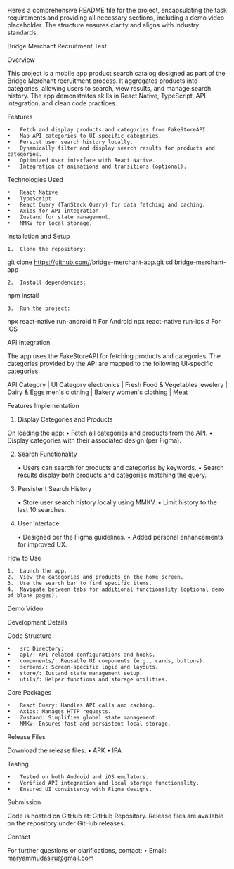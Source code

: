 Here’s a comprehensive README file for the project, encapsulating the task requirements and providing all necessary sections, including a demo video placeholder. The structure ensures clarity and aligns with industry standards.

Bridge Merchant Recruitment Test

Overview

This project is a mobile app product search catalog designed as part of the Bridge Merchant recruitment process. It aggregates products into categories, allowing users to search, view results, and manage search history. The app demonstrates skills in React Native, TypeScript, API integration, and clean code practices.

Features

	•	Fetch and display products and categories from FakeStoreAPI.
	•	Map API categories to UI-specific categories.
	•	Persist user search history locally.
	•	Dynamically filter and display search results for products and categories.
	•	Optimized user interface with React Native.
	•	Integration of animations and transitions (optional).

Technologies Used

	•	React Native
	•	TypeScript
	•	React Query (TanStack Query) for data fetching and caching.
	•	Axios for API integration.
	•	Zustand for state management.
	•	MMKV for local storage.

Installation and Setup

	1.	Clone the repository:

git clone https://github.com/<your-username>/bridge-merchant-app.git
cd bridge-merchant-app


	2.	Install dependencies:

npm install


	3.	Run the project:

npx react-native run-android # For Android
npx react-native run-ios     # For iOS

API Integration

The app uses the FakeStoreAPI for fetching products and categories. The categories provided by the API are mapped to the following UI-specific categories:

API Category |	UI Category
electronics |	Fresh Food & Vegetables
jewelery |	Dairy & Eggs
men's clothing |	Bakery
women's clothing |	Meat

Features Implementation

1. Display Categories and Products

On loading the app:
	•	Fetch all categories and products from the API.
	•	Display categories with their associated design (per Figma).

2. Search Functionality

	•	Users can search for products and categories by keywords.
	•	Search results display both products and categories matching the query.

3. Persistent Search History

	•	Store user search history locally using MMKV.
	•	Limit history to the last 10 searches.

4. User Interface

	•	Designed per the Figma guidelines.
	•	Added personal enhancements for improved UX.

How to Use

	1.	Launch the app.
	2.	View the categories and products on the home screen.
	3.	Use the search bar to find specific items.
	4.	Navigate between tabs for additional functionality (optional demo of blank pages).

Demo Video

Development Details

Code Structure

	•	src Directory:
	•	api/: API-related configurations and hooks.
	•	components/: Reusable UI components (e.g., cards, buttons).
	•	screens/: Screen-specific logic and layouts.
	•	store/: Zustand state management setup.
	•	utils/: Helper functions and storage utilities.

Core Packages

	•	React Query: Handles API calls and caching.
	•	Axios: Manages HTTP requests.
	•	Zustand: Simplifies global state management.
	•	MMKV: Ensures fast and persistent local storage.

Release Files

Download the release files:
	•	APK
	•	IPA

Testing

	•	Tested on both Android and iOS emulators.
	•	Verified API integration and local storage functionality.
	•	Ensured UI consistency with Figma designs.

Submission

Code is hosted on GitHub at: GitHub Repository.
Release files are available on the repository under GitHub releases.

Contact

For further questions or clarifications, contact:
	•	Email: maryammudasiru@gmail.com

